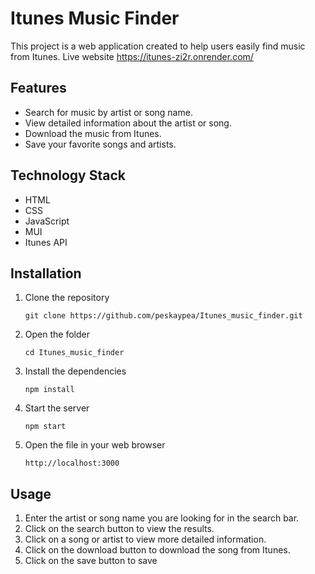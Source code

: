 # Itunes Music Finder
This project is a web application created to help users easily find music from Itunes.
Live website https://itunes-zi2r.onrender.com/

## Features
- Search for music by artist or song name.
- View detailed information about the artist or song.
- Download the music from Itunes.
- Save your favorite songs and artists.

## Technology Stack
- HTML 
- CSS
- JavaScript
- MUI
- Itunes API

## Installation
1. Clone the repository
   ```
   git clone https://github.com/peskaypea/Itunes_music_finder.git
   ```
2. Open the folder 
   ```
   cd Itunes_music_finder
   ```
3. Install the dependencies
   ```
   npm install
   ```
4. Start the server
   ```
   npm start
   ```
5. Open the file in your web browser
   ```
   http://localhost:3000
   ```

## Usage
1. Enter the artist or song name you are looking for in the search bar.
2. Click on the search button to view the results.
3. Click on a song or artist to view more detailed information.
4. Click on the download button to download the song from Itunes.
5. Click on the save button to save

